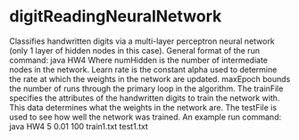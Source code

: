 # digitReadingNeuralNetwork
Classifies handwritten digits via a multi-layer perceptron neural network (only 1 layer of hidden nodes in this case). General format of the run command: java HW4 <numHidden> <learnRate> <maxEpoch> <trainFile> <testFile>  Where numHidden is the number of intermediate nodes in the network. Learn rate is the constant alpha used to determine the rate at which the weights in the network are updated. maxEpoch bounds the number of runs through the primary loop in the algorithm. The trainFile specifies the attributes of the handwritten digits to train the network with. This data determines what the weights in the network are. The testFile is used to see how well the network was trained. An example run command: java HW4 5 0.01 100 train1.txt test1.txt
